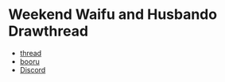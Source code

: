 # Weekend Waifu and Husbando Drawthread
- [thread](http://tinyurl.com/yd9dcoss)
- [booru](http://drawfriends.booru.org/)
- [Discord](https://discord.gg/4ddJ3kZ)

